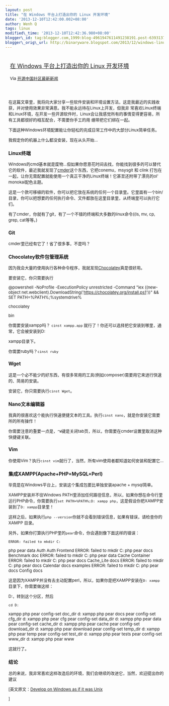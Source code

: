 ```yaml
--- 
layout: post 
title: "在 Windows 平台上打造出你的 Linux 开发环境"
date: '2013-12-10T12:42:00.002+08:00' 
author: Wenh Q
tags: linux
modified\_time: '2013-12-10T12:42:36.980+08:00' 
blogger\_id: tag:blogger.com,1999:blog-4961947611491238191.post-6393137154074022017
blogger\_orig\_url: http://binaryware.blogspot.com/2013/12/windows-linux.html
---
```

<div style="margin: 10px; padding: 5px;">

<div style="font-size: 18px;">

[在 Windows 平台上打造出你的 Linux
开发环境](http://www.oschina.net/news/46712/develop-on-windows-as-if-it-was-unix)

</div>

<div style="font-size: 13px;">

Via [开源中国社区最新新闻](http://www.oschina.net/?from=rss)

</div>

</div>

<div style="font-size: 13px; padding: 15px 0 10px 10px;">

在这篇文章里，我将向大家分享一些软件安装和环境设置方法，这是我最近的实践收获，并对使用效果非常满意。我不能永远待在Linux上开发，但我非
常喜欢Linux终端和Linux环境，在开发一些开源软件时，Linux会让我感觉所有的事情变得更容易，所有工具都很好的相互配合，不需要你手工的用
绷带把它们绑在一起。

下面这种Windows环境配置能让你轻松的完成日常工作中的大部分Linux简单任务。

我假定你的机器上什么都没安装，现在从头开始…

### Linux终端

Windows的cmd基本就是废物…但如果你愿意花时间去找，你能找到很多的可以替代它的软件，最近我就发现了[cmder](http://www.oschina.net/p/cmder)这个东西，它把conemu，msysgit
和 clink
打包在一起，让你无需配置就能使用一个真正干净的Linux终端！它甚至还附带了漂亮的ol'
monokai配色主题。

这是一个款可移植的软件，你可以把它放在系统的任何一个目录里。它里面有一个bin/目录，你可以把想要的任何执行命令、文件都放在这里目录里，从终端里可以执行它们。

有了cmder，你就有了git，有了一个不错的终端和大多数的linux命令((ls, mv,
cp, grep, cat等等。)

### Git

cmder里已经有它了！省了很多事，不是吗？

### Chocolatey软件包管理系统

因为我会大量的使用执行各种命令程序，我就发现[Chocolatey](http://www.oschina.net/p/chocolatey)真是很好用。

要安装它，你只需要执行

@powershell -NoProfile -ExecutionPolicy unrestricted -Command "iex
((new-object
net.webclient).DownloadString('https://chocolatey.org/install.ps1'))" &&
SET PATH=%PATH%;%systemdrive%

chocolatey

bin

你需要安装xampp吗？ `cinst xampp.app`
就行了！你还可以选择把它安装到哪里，通常，它会被安装到D:

xampp目录下。

你需要ruby吗？`cinst ruby`

### Wget

这是一个必不能少的好东西，有很多常用的工具(例如composer)需要用它来进行快速的、简易的安装。

安装它，你只需要执行`cinst Wget`。

### Nano文本编辑器

我真的很喜欢这个能执行快速便捷文本的工具。执行`cinst nano`，就是你安装它需要所的所有操作！

你需要注意的重要一点是，`^W`键是关闭tab页，所以，你需要在cmder设置里取消这种快捷键关联。

### Vim

你使用Vim？执行`cinst vim`就行了，当然，所有vim使用者都知道如何安装和配置它…

### 集成XAMPP(Apache+PHP+MySQL+Perl)

毕竟是在Windows平台上，安装这个集成包要比单独安装apache + mysql简单。

XAMPP安装并不往Windows
PATH里添加任何路径信息，所以，如果你想在命令行里运行PHP命令，你需要执行`set PATH=%PATH%;D:
xampp
php`，这是假设你把XAMPP安装到了`D:
xampp`目录里！

这样之后，如果执行`php --version`你就不会看到错误信息，如果有错误，请检查你的
XAMPP 目录。

另外，如果你打算执行PHP里的`pear`命令，你会遇到像下面这样的错误：

    ERROR: failed to mkdir C:
php
pear
data
Auth
Auth
Frontend    ERROR: failed to mkdir C:
php
pear
docs
Benchmark
doc    ERROR: failed to mkdir C:
php
pear
data
Cache
Container    ERROR: failed to mkdir C:
php
pear
docs
Cache_Lite
docs    ERROR: failed to mkdir C:
php
pear
docs
Calendar
docs
examples    ERROR: failed to mkdir C:
php
pear
docs
Config
docs

这是因为XAMPP并没有去主动配置perl，所以，如果你是把XAMPP安装在`D:
xampp`目录下，你需要做这样：

D:，转到这个分区，然后

    cd D:
xampp
php  pear config-set doc_dir d:
xampp
php
pear
docs   pear config-set cfg_dir d:
xampp
php
pear
cfg   pear config-set data_dir d:
xampp
php
pear
data   pear config-set cache_dir d:
xampp
php
pear
cache   pear config-set download_dir d:
xampp
php
pear
download   pear config-set temp_dir d:
xampp
php
pear
temp   pear config-set test_dir d:
xampp
php
pear
tests   pear config-set www_dir d:
xampp
php
pear
www

这就行了。

### 结论

总的来说，我非常喜欢这样改造后的环境，我们会继续的改进它，当然，欢迎提出你的建议


[英文原文：[Develop on Windows as if it was
Unix](http://gosukiwi-blog.tumblr.com/post/68542618062/develop-on-windows-as-if-it-was-unix)

]

</div>
